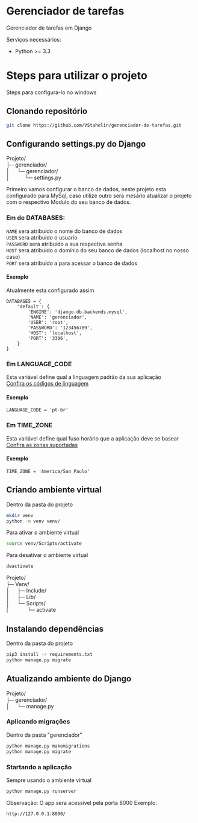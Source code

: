 # Gerenciador de tarefas
Gerenciador de tarefas em Django

Serviços necessários:
- Python >= 3.3

# Steps para utilizar o projeto
Steps para configura-lo no windows

## Clonando repositório
```sh
git clone https://github.com/VStahelin/gerenciador-de-tarefas.git  
```

## Configurando settings.py do Django 
Projeto/  
├─ gerenciador/  
│⠀⠀└─ gerenciador/  
│⠀⠀⠀⠀└─ settings.py  


Primeiro vamos configurar o banco de dados, neste projeto esta configurado para
MySql, caso utilize outro sera mesário atualizar o projeto com o respectivo
Modulo do seu banco de dados.

### Em de DATABASES:   
```NAME``` sera atribuído o nome do banco de dados  
```USER``` sera atribuído o usuario  
```PASSWORD``` sera atribuído a sua respectiva senha  
```HOST``` sera atribuído o domínio do seu banco de dados (localhost no nosso caso)  
```PORT``` sera atribuído a para acessar o banco de dados

#### Exemplo
Atualmente esta configurado assim
``` 
DATABASES = {
    'default': {
        'ENGINE': 'django.db.backends.mysql',
        'NAME': 'gerenciador',
        'USER': 'root',
        'PASSWORD': '123456789',
        'HOST': 'localhost',
        'PORT': '3306',
    }
}
```

### Em LANGUAGE_CODE
Esta variável define qual a linguagem padrão da sua aplicação  
[Confira os códigos de linguagem](http://www.i18nguy.com/unicode/language-identifiers.html)

#### Exemplo
``` 
LANGUAGE_CODE = 'pt-br'
```

### Em TIME_ZONE
Esta variável define qual fuso horário que a aplicação deve se basear  
[Confira as zonas suportadas](https://gist.github.com/heyalexej/8bf688fd67d7199be4a1682b3eec7568)

#### Exemplo
``` 
TIME_ZONE = 'America/Sao_Paulo'
```

## Criando ambiente virtual
Dentro da pasta do projeto
```sh
mkdir venv
python -m venv venv/
```

Para ativar o ambiente virtual
```sh
source venv/Scripts/activate
```
Para desativar o ambiente virtual
```sh
deactivate
```

Projeto/  
├─ Venv/  
│⠀⠀├─ Include/  
│⠀⠀├─ Lib/  
│⠀⠀└─ Scripts/  
|⠀⠀⠀⠀⠀└─ activate


## Instalando dependências
Dentro da pasta do projeto
```sh
pip3 install -r requirements.txt
python manage.py migrate
```


## Atualizando ambiente do Django 
Projeto/  
├─ gerenciador/  
│⠀⠀└─ manage.py  


### Aplicando migrações 
Dentro da pasta "gerenciador" 
```sh
python manage.py makemigrations
python manage.py migrate
```

### Startando a aplicação
Sempre usando o ambiente virtual
```sh
python manage.py runserver
```

Observação: O app sera acessível pela porta 8000
Exemplo:
```
http://127.0.0.1:8000/
```
